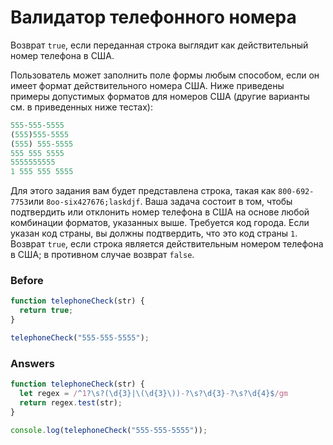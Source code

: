 # Валидатор телефонного номера
Возврат `true`, если переданная строка выглядит как действительный номер телефона в США.

Пользователь может заполнить поле формы любым способом, если он имеет формат действительного номера США. Ниже приведены примеры допустимых форматов для номеров США (другие варианты см. в приведенных ниже тестах):
```javascript
555-555-5555
(555)555-5555
(555) 555-5555
555 555 5555
5555555555
1 555 555 5555
```
Для этого задания вам будет представлена строка, такая как `800-692-7753`или `8oo-six427676;laskdjf`. Ваша задача состоит в том, чтобы подтвердить или отклонить номер телефона в США на основе любой комбинации форматов, указанных выше. Требуется код города. Если указан код страны, вы должны подтвердить, что это код страны `1`. Возврат `true`, если строка является действительным номером телефона в США; в противном случае возврат `false`.

### Before
```javascript
function telephoneCheck(str) {
  return true;
}

telephoneCheck("555-555-5555");
```
### Answers
```javascript
function telephoneCheck(str) {
  let regex = /^1?\s?(\d{3}|\(\d{3}\))-?\s?\d{3}-?\s?\d{4}$/gm
  return regex.test(str);
}

console.log(telephoneCheck("555-555-5555"));
```
